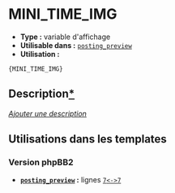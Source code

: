 # MINI_TIME_IMG
* __Type :__ variable d'affichage
* __Utilisable dans :__ [`posting_preview`](../tpl/posting_preview.md#readme)
* __Utilisation :__

```smarty
{MINI_TIME_IMG}
```

## Description[*](https://fa-tvars.appspot.com/var/MINI_TIME_IMG)
[*Ajouter une description*](https://fa-tvars.appspot.com/var/MINI_TIME_IMG)

## Utilisations dans les templates

### Version phpBB2
* __[`posting_preview`](../tpl/posting_preview.md#readme) :__ lignes [`7`](../src/subsilver/posting_preview.tpl#L7)[`<->`](../src/subsilver/posting_preview.tpl#L7-L7)[`7`](../src/subsilver/posting_preview.tpl#L7)

